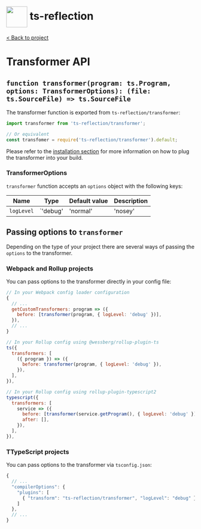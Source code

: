 <h1>
  <img height="56px" width="auto" src="https://raw.githubusercontent.com/janjakubnanista/ts-reflection/master/res/ts-reflection.png" align="center"/>
  <span>ts-reflection</span>
</h1>

<a href="https://github.com/janjakubnanista/ts-reflection">&lt; Back to project</a>

# Transformer API

## `function transformer(program: ts.Program, options: TransformerOptions): (file: ts.SourceFile) => ts.SourceFile`

The transformer function is exported from `ts-reflection/transformer`:

```typescript
import transformer from 'ts-reflection/transformer';

// Or equivalent
const transfomer = require('ts-reflection/transformer').default;
```

Please refer to the [installation section](./INSTALLATION.md) for more information on how to plug the transformer into your build.

### TransformerOptions

`transformer` function accepts an `options` object with the following keys:

|Name|Type|Default value|Description|
|----|----|-------------|-----------|
|`logLevel`|`'debug' | 'normal' | 'nosey' | 'silent'`|`'normal'`|Set the verbosity of logging when transforming|

## Passing options to `transformer`

Depending on the type of your project there are several ways of passing the `options` to the transformer.

### Webpack and Rollup projects

You can pass options to the transformer directly in your config file:

```javascript
// In your Webpack config loader configuration
{
  // ...
  getCustomTransformers: program => ({
    before: [transformer(program, { logLevel: 'debug' })],
  }),
  // ...
}

// In your Rollup config using @wessberg/rollup-plugin-ts
ts({
  transformers: [
    ({ program }) => ({
      before: transformer(program, { logLevel: 'debug' }),
    }),
  ],
}),

// In your Rollup config using rollup-plugin-typescript2
typescript({
  transformers: [
    service => ({
      before: [transformer(service.getProgram(), { logLevel: 'debug' })],
      after: [],
    }),
  ],
}),
```

### TTypeScript projects

You can pass options to the transformer via `tsconfig.json`:

```javascript
{
  // ...
  "compilerOptions": {
    "plugins": [
      { "transform": "ts-reflection/transformer", "logLevel": "debug" },
    ]
  },
  // ...
}
```